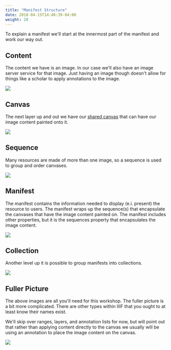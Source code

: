 ```yaml
---
title: "Manifest Structure"
date: 2018-04-15T14:48:39-04:00
weight: 20
---
```


To explain a manifest we'll start at the innermost part of the manifest and work our way out.

## Content

The content we have is an image. In our case we'll also have an image server service for that image. Just having an image though doesn't allow for things like a scholar to apply annotations to the image.

![](/images/presentation-chart-content.png)

## Canvas

The next layer up and out we have our [shared canvas](shared-canvas.md) that can have our image content painted onto it.

![](/images/presentation-chart-canvas.png)

## Sequence

Many resources are made of more than one image, so a sequence is used to group and order canvases.

![](/images/presentation-chart-sequence.png)

## Manifest

The manifest contains the information needed to display (e.i. present) the resource to users. The manifest wraps up the sequence(s) that encapsulate the canvases that have the image content painted on. The manifest includes other properties, but it is the sequences property that encapsulates the image content.

![](/images/presentation-chart-manifest.png)

## Collection

Another level up it is possible to group manifests into collections.

![](/images/presentation-chart-collection.png)

## Fuller Picture

The above images are all you'll need for this workshop. The fuller picture is a bit more complicated. There are other types within IIIF that you ought to at least know their names exist.

We'll skip over ranges, layers, and annotation lists for now, but will point out that rather than applying content directly to the canvas we usually will be using an annotation to place the image content on the canvas.

![](/images/presentation-chart-complicated.png)
